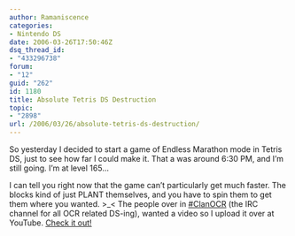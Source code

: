 ```yaml
---
author: Ramaniscence
categories:
- Nintendo DS
date: 2006-03-26T17:50:46Z
dsq_thread_id:
- "433296738"
forum:
- "12"
guid: "262"
id: 1180
title: Absolute Tetris DS Destruction
topic:
- "2898"
url: /2006/03/26/absolute-tetris-ds-destruction/
---
```


So yesterday I decided to start a game of Endless Marathon mode in Tetris DS, just to see how far I could make it. That a was around 6:30 PM, and I&#8217;m still going. I&#8217;m at level 165&#8230;
  
I can tell you right now that the game can&#8217;t particularly get much faster. The blocks kind of just PLANT themselves, and you have to spin them to get them where you wanted. >_< The people over in <a target="_blank" href="irc://irc.enterthegame.com/ClanOCR">#ClanOCR</a> (the IRC channel for all OCR related DS-ing), wanted a video so I upload it over at YouTube. <a target="_blank" href="http://www.youtube.com/watch?v=SeF2LEBzjnY">Check it out!</a>